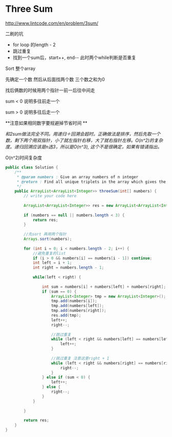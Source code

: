 # Three Sum

http://www.lintcode.com/en/problem/3sum/

二刷的坑
* for loop 的length - 2
* 跳过重复
* 找到一个sum后，start++, end-- 此时两个while判断是否重复


Sort 整个array

先确定一个数 然后从后面找两个数 三个数之和为0

找后俩数的时候用两个指针一前一后往中间走

sum < 0 说明多往前走一个

sum > 0 说明多往后走一个

**注意如果相同数字要规避掉节省时间
**

*和2sum做法完全不同。用递归＋回溯会超时。正确做法是排序，然后先取一个数，剩下两个用双指针，小了就左指针右移，大了就右指针左移。O(n^2)的复杂度。递归回溯应该是n选3，所以是O(n^3), 这个不是很确定，如果有错请指出。*



O(n^2)时间复杂度

```java
public class Solution {
    /**
     * @param numbers : Give an array numbers of n integer
     * @return : Find all unique triplets in the array which gives the sum of zero.
     */
    public ArrayList<ArrayList<Integer>> threeSum(int[] numbers) {
        // write your code here
        
        ArrayList<ArrayList<Integer>> res = new ArrayList<ArrayList<Integer>>();
        
        if (numbers == null || numbers.length < 3) {
            return res;
        }
        
        //先sort 再用两个指针
        Arrays.sort(numbers);
        
        for (int i = 0; i < numbers.length - 2; i++) {
            //避免重复的list
            if (i > 0 && numbers[i] == numbers[i - 1]) continue;
            int left = i + 1;
            int right = numbers.length - 1;
            
            while(left < right) {
                
                int sum = numbers[i] + numbers[left] + numbers[right];
                if (sum == 0) {
                    ArrayList<Integer> tmp = new ArrayList<Integer>();
                    tmp.add(numbers[i]);
                    tmp.add(numbers[left]);
                    tmp.add(numbers[right]);
                    res.add(tmp);
                    left++;
                    right--;
                    
                    //跳过重复
                    while (left < right && numbers[left] == numbers[left - 1]) {
                        left++;
                    }
                    
                    //跳过重复 注意这里right + 1
                    while (left < right && numbers[right] == numbers[right + 1]) {
                        right--;
                    }
                } else if (sum < 0) {
                    left++;
                } else {
                    right--;
                }
            }
            
        }
        
        return res;
    }
}
```